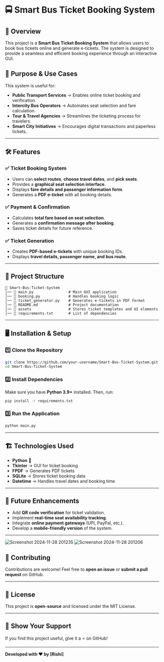 # 🚍 Smart Bus Ticket Booking System

## 📌 Overview

This project is a **Smart Bus Ticket Booking System** that allows users to book bus tickets online and generate e-tickets. The system is designed to provide a seamless and efficient booking experience through an interactive GUI.

## 🎯 Purpose & Use Cases

This system is useful for:

- **Public Transport Services** → Enables online ticket booking and verification.
- **Intercity Bus Operators** → Automates seat selection and fare calculation.
- **Tour & Travel Agencies** → Streamlines the ticketing process for travelers.
- **Smart City Initiatives** → Encourages digital transactions and paperless tickets.

---

## 🛠️ Features

### ✅ Ticket Booking System

- Users can **select routes**, **choose travel dates**, and **pick seats**.
- Provides a **graphical seat selection interface**.
- Displays **fare details and passenger information form**.
- Generates a **PDF e-ticket** with all booking details.

### ✅ Payment & Confirmation

- Calculates **total fare based on seat selection**.
- Generates a **confirmation message after booking**.
- Saves ticket details for future reference.

### ✅ Ticket Generation

- Creates **PDF-based e-tickets** with unique booking IDs.
- Displays **travel details, passenger name, and bus route**.

---

## 📂 Project Structure

```
📁 Smart-Bus-Ticket-System
│── 📄 main.py                # Main GUI application
│── 📄 booking.py             # Handles booking logic
│── 📄 ticket_generator.py    # Generates e-tickets in PDF format
│── 📄 README.md              # Project documentation
│── 📁 assets                 # Stores ticket templates and UI elements
│── 📄 requirements.txt       # List of dependencies
```

---

## 🖥️ Installation & Setup

### 1️⃣ Clone the Repository

```bash
git clone https://github.com/your-username/Smart-Bus-Ticket-System.git
cd Smart-Bus-Ticket-System
```

### 2️⃣ Install Dependencies

Make sure you have **Python 3.9+** installed. Then, run:

```bash
pip install -r requirements.txt
```

### 3️⃣ Run the Application

```bash
python main.py
```

---

## 🏗️ Technologies Used

- **Python** 🐍
- **Tkinter** → GUI for ticket booking
- **FPDF** → Generates PDF tickets
- **SQLite** → Stores ticket booking data
- **Datetime** → Handles travel dates and booking time

---

## 🚀 Future Enhancements

- Add **QR code verification** for ticket validation.
- Implement **real-time seat availability tracking**.
- Integrate **online payment gateways** (UPI, PayPal, etc.).
- Develop a **mobile-friendly version** of the system.

---

![Screenshot 2024-11-28 201235](https://github.com/user-attachments/assets/baba3e7a-c8f2-45c7-b957-de94ca854978)
![Screenshot 2024-11-28 201206](https://github.com/user-attachments/assets/5c37cb7f-9527-41d5-bd90-5393cb09511b)



## 🤝 Contributing

Contributions are welcome! Feel free to **open an issue** or **submit a pull request** on GitHub.

---

## 📜 License

This project is **open-source** and licensed under the MIT License.

---

## 🌟 Show Your Support

If you find this project useful, give it a ⭐ on GitHub!

---

**Developed with ❤️ by [Rishi]**

